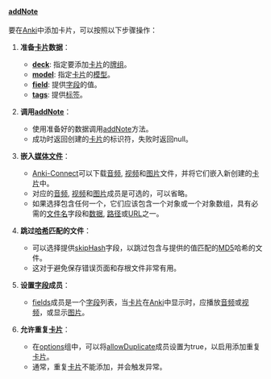 #### [addNote](https://zh.wikipedia.org/wiki/addNote)

要在[Anki](https://zh.wikipedia.org/wiki/Anki)中添加卡片，可以按照以下步骤操作：

1. **准备[卡片](https://zh.wikipedia.org/wiki/卡片)数据**：
   - **[deck](https://zh.wikipedia.org/wiki/deck)**: 指定要添加[卡片](https://zh.wikipedia.org/wiki/卡片)的[牌组](https://zh.wikipedia.org/wiki/牌组)。
   - **[model](https://zh.wikipedia.org/wiki/model)**: 指定[卡片](https://zh.wikipedia.org/wiki/卡片)的[模型](https://zh.wikipedia.org/wiki/模型)。
   - **[field](https://zh.wikipedia.org/wiki/field)**: 提供[字段](https://zh.wikipedia.org/wiki/字段)的值。
   - **[tags](https://zh.wikipedia.org/wiki/tags)**: 提供[标签](https://zh.wikipedia.org/wiki/标签)。

2. **调用[addNote](https://zh.wikipedia.org/wiki/addNote)**：
   - 使用准备好的数据调用[addNote](https://zh.wikipedia.org/wiki/addNote)方法。
   - 成功时返回创建的[卡片](https://zh.wikipedia.org/wiki/卡片)的标识符，失败时返回null。

3. **嵌入[媒体文件](https://zh.wikipedia.org/wiki/媒体文件)**：
   - [Anki-Connect](https://zh.wikipedia.org/wiki/Anki-Connect)可以下载[音频](https://zh.wikipedia.org/wiki/音频), [视频](https://zh.wikipedia.org/wiki/视频)和[图片](https://zh.wikipedia.org/wiki/图片)文件，并将它们嵌入新创建的[卡片](https://zh.wikipedia.org/wiki/卡片)中。
   - 对应的[音频](https://zh.wikipedia.org/wiki/音频), [视频](https://zh.wikipedia.org/wiki/视频)和[图片](https://zh.wikipedia.org/wiki/图片)成员是可选的，可以省略。
   - 如果选择包含任何一个，它们应该包含一个对象或一个对象数组，具有必需的[文件名](https://zh.wikipedia.org/wiki/文件名)字段和[数据](https://zh.wikipedia.org/wiki/数据), [路径](https://zh.wikipedia.org/wiki/路径)或[URL](https://zh.wikipedia.org/wiki/URL)之一。

4. **跳过[哈希](https://zh.wikipedia.org/wiki/哈希)匹配的文件**：
   - 可以选择提供[skipHash](https://zh.wikipedia.org/wiki/skipHash)字段，以跳过包含与提供的值匹配的[MD5](https://zh.wikipedia.org/wiki/MD5)哈希的文件。
   - 这对于避免保存错误页面和存根文件非常有用。

5. **设置[字段](https://zh.wikipedia.org/wiki/字段)成员**：
   - [fields](https://zh.wikipedia.org/wiki/fields)成员是一个[字段](https://zh.wikipedia.org/wiki/字段)列表，当[卡片](https://zh.wikipedia.org/wiki/卡片)在[Anki](https://zh.wikipedia.org/wiki/Anki)中显示时，应播放[音频](https://zh.wikipedia.org/wiki/音频)或[视频](https://zh.wikipedia.org/wiki/视频)，或显示[图片](https://zh.wikipedia.org/wiki/图片)。

6. **允许重复[卡片](https://zh.wikipedia.org/wiki/卡片)**：
   - 在[options](https://zh.wikipedia.org/wiki/options)组中，可以将[allowDuplicate](https://zh.wikipedia.org/wiki/allowDuplicate)成员设置为true，以启用添加重复[卡片](https://zh.wikipedia.org/wiki/卡片)。
   - 通常，重复[卡片](https://zh.wikipedia.org/wiki/卡片)不能添加，并会触发异常。